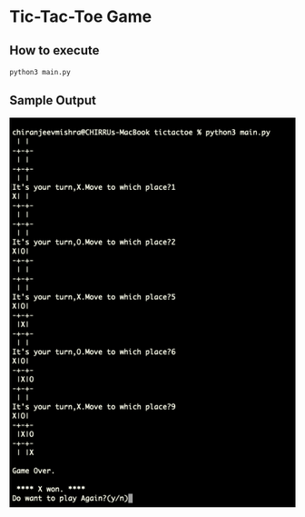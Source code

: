 # Tic-Tac-Toe Game

## How to execute
```bash
python3 main.py
```

## Sample Output

![](Output.png)
